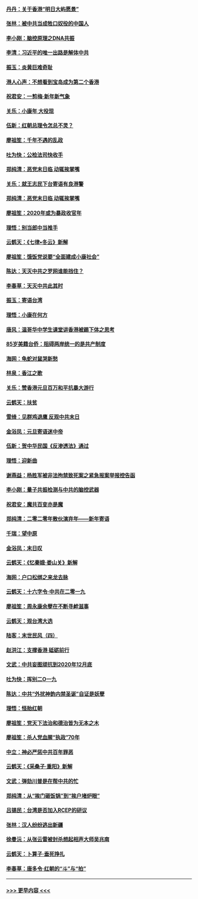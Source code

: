 #### [丹丹：关于香港“明日大屿愿景”](../pages/nsc993/n11783273.md?t=01110533) 
#### [张林：被中共当成牲口奴役的中国人](../pages/nsc993/n11782397.md?t=01110533) 
#### [李小刚：脑控原理之DNA共振](../pages/nsc993/n11780962.md?t=01110533) 
#### [李清：习近平的唯一出路是解体中共](../pages/nsc993/n11780866.md?t=01110533) 
#### [振玉：炎黄巨难奇耻](../pages/nsc993/n11779632.md?t=01110533) 
#### [港人心声：不想看到宝岛成为第二个香港](../pages/nsc993/n11778817.md?t=01110533) 
#### [祝君安：一剪梅‧新年新气象](../pages/nsc993/n11776340.md?t=01110533) 
#### [关乐：小康年 大役现](../pages/nsc993/n11774213.md?t=01110533) 
#### [伍新：红朝总理令怎总不灵？](../pages/nsc993/n11770813.md?t=01110533) 
#### [廖祖笙：千年不遇的乱政](../pages/nsc993/n11770373.md?t=01110533) 
#### [吐为快：公检法司快收手](../pages/nsc993/n11770359.md?t=01110533) 
#### [郑纯清：恶党末日临 动辄挨掌嘴](../pages/nsc993/n11769912.md?t=01110533) 
#### [关乐：就王志民下台寄语有良港警](../pages/nsc993/n11769903.md?t=01110533) 
#### [郑纯清：恶党末日临 动辄挨掌嘴](../pages/nsc993/n11769356.md?t=01110533) 
#### [廖祖笙：2020年或为暴政收官年](../pages/nsc993/n11768216.md?t=01110533) 
#### [理悟：别当郎中当推手](../pages/nsc993/n11768243.md?t=01110533) 
#### [云鹤天：《七律▪冬云》新解](../pages/nsc993/n11768204.md?t=01110533) 
#### [廖祖笙：饿饭党说要“全面建成小康社会”](../pages/nsc993/n11767482.md?t=01110533) 
#### [陈达：天灭中共之罗网谁能挡住？](../pages/nsc993/n11767465.md?t=01110533) 
#### [李春草：天灭中共此其时](../pages/nsc993/n11767452.md?t=01110533) 
#### [振玉：寄语台湾](../pages/nsc993/n11767432.md?t=01110533) 
#### [理悟：小康在何方](../pages/nsc993/n11767394.md?t=01110533) 
#### [唐风：温哥华中学生课堂讲香港被踢下体之思考](../pages/nsc993/n11766848.md?t=01110533) 
#### [85岁美籍台侨：阻碍两岸统一的是共产制度](../pages/nsc993/n11765043.md?t=01110533) 
#### [海网：龟蛇对鼠哭新愁](../pages/nsc993/n11764895.md?t=01110533) 
#### [林泉：香江之歌](../pages/nsc993/n11764415.md?t=01110533) 
#### [关乐：赞香港元旦百万和平抗暴大游行](../pages/nsc993/n11764382.md?t=01110533) 
#### [云鹤天：扶贫](../pages/nsc993/n11764245.md?t=01110533) 
#### [雪绮：见群鸡退鹰  反观中共末日](../pages/nsc993/n11762112.md?t=01110533) 
#### [金浴凤：元旦寄语迷中帝](../pages/nsc993/n11761788.md?t=01110533) 
#### [伍新：贺中华民国《反渗透法》通过](../pages/nsc993/n11761994.md?t=01110533) 
#### [理悟：迎新曲](../pages/nsc993/n11761152.md?t=01110533) 
#### [谢燕益：杨胜军被非法拘禁致死案之紧急报案举报控告函](../pages/nsc993/n11756134.md?t=01110533) 
#### [李小刚：量子共振检测与中共的脑控武器](../pages/nsc993/n11754518.md?t=01110533) 
#### [祝君安：魔共百变亦是魔](../pages/nsc993/n11754469.md?t=01110533) 
#### [郑纯清：二零二零年散伙演弃年——新年寄语](../pages/nsc993/n11754195.md?t=01110533) 
#### [千瑞：望中原](../pages/nsc993/n11754159.md?t=01110533) 
#### [金浴凤：末日叹](../pages/nsc993/n11752359.md?t=01110533) 
#### [云鹤天：《忆秦娥‧娄山关》新解](../pages/nsc993/n11752348.md?t=01110533) 
#### [海网：户口松绑之来龙去脉](../pages/nsc993/n11752328.md?t=01110533) 
#### [云鹤天：十六字令‧中共在二零一九](../pages/nsc993/n11752305.md?t=01110533) 
#### [廖祖笙：周永康余孽在不断寻衅滋事](../pages/nsc993/n11751013.md?t=01110533) 
#### [云鹤天：观台湾大选](../pages/nsc993/n11751007.md?t=01110533) 
#### [陆客：末世民风（四）](../pages/nsc993/n11749203.md?t=01110533) 
#### [赵洪江：支撑香港 砥砺前行](../pages/nsc993/n11748482.md?t=01110533) 
#### [文武：中共妄图顽抗到2020年12月底](../pages/nsc993/n11748446.md?t=01110533) 
#### [吐为快：挥别二O一九](../pages/nsc993/n11748411.md?t=01110533) 
#### [陈达：中共“外扰神韵内禁圣诞”自证是妖孽](../pages/nsc993/n11748226.md?t=01110533) 
#### [理悟：怪胎红朝](../pages/nsc993/n11748206.md?t=01110533) 
#### [廖祖笙：党天下法治和德治皆为无本之木](../pages/nsc993/n11748135.md?t=01110533) 
#### [廖祖笙：杀人党血腥“执政”70年](../pages/nsc993/n11745144.md?t=01110533) 
#### [中立：神必严惩中共百年罪恶](../pages/nsc993/n11744970.md?t=01110533) 
#### [云鹤天：《采桑子‧重阳》新解](../pages/nsc993/n11744948.md?t=01110533) 
#### [文武：弹劾川普是在帮中共的忙](../pages/nsc993/n11744758.md?t=01110533) 
#### [郑纯清：从“挨门砸饭锅”到“挨户堵炉眼”](../pages/nsc993/n11744745.md?t=01110533) 
#### [吕锡民：台湾是否加入RCEP的研议](../pages/nsc993/n11744701.md?t=01110533) 
#### [张林：汉人纷纷逃出新疆](../pages/nsc993/n11743530.md?t=01110533) 
#### [徐曼沅：从张云雷被封杀想起相声大师吴兆南](../pages/nsc993/n11741816.md?t=01110533) 
#### [云鹤天：卜算子‧垂死挣扎](../pages/nsc993/n11739956.md?t=01110533) 
#### [李春草：唐多令‧红朝的“斗”与“拍”](../pages/nsc993/n11739830.md?t=01110533) 

----
#### [ >>> 更早内容 <<< ](../indexes/nsc993-earlier.md)

